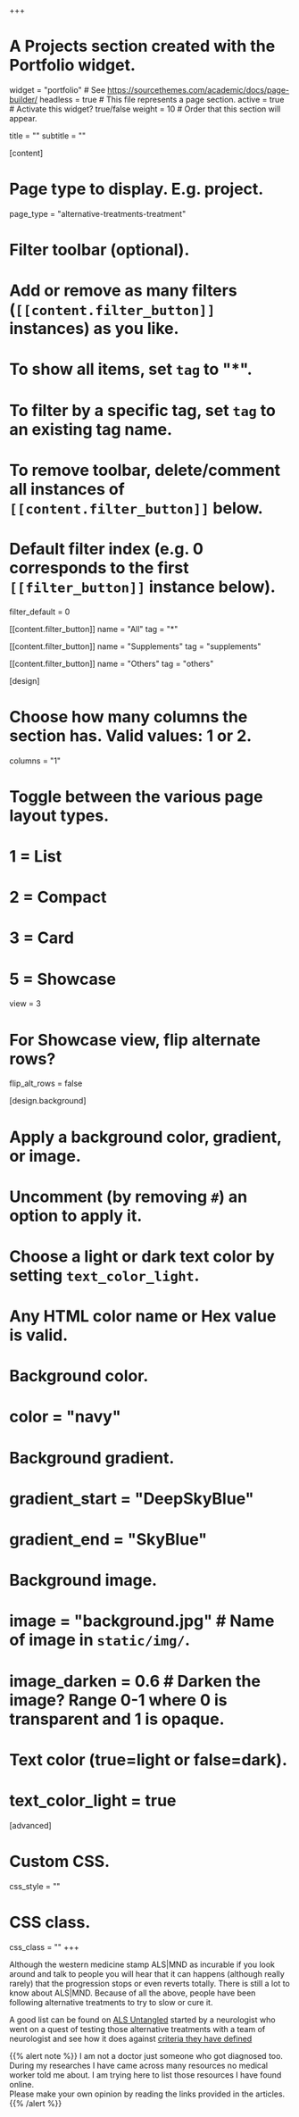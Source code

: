 +++
# A Projects section created with the Portfolio widget.
widget = "portfolio"  # See https://sourcethemes.com/academic/docs/page-builder/
headless = true  # This file represents a page section.
active = true  # Activate this widget? true/false
weight = 10  # Order that this section will appear.

title = ""
subtitle = ""

[content]
  # Page type to display. E.g. project.
  page_type = "alternative-treatments-treatment"
  
  # Filter toolbar (optional).
  # Add or remove as many filters (`[[content.filter_button]]` instances) as you like.
  # To show all items, set `tag` to "*".
  # To filter by a specific tag, set `tag` to an existing tag name.
  # To remove toolbar, delete/comment all instances of `[[content.filter_button]]` below.
  
  # Default filter index (e.g. 0 corresponds to the first `[[filter_button]]` instance below).
  filter_default = 0
  
  [[content.filter_button]]
    name = "All"
    tag = "*"
  
  [[content.filter_button]]
    name = "Supplements"
    tag = "supplements"
  
  [[content.filter_button]]
    name = "Others"
    tag = "others"

[design]
  # Choose how many columns the section has. Valid values: 1 or 2.
  columns = "1"

  # Toggle between the various page layout types.
  #   1 = List
  #   2 = Compact
  #   3 = Card
  #   5 = Showcase
  view = 3

  # For Showcase view, flip alternate rows?
  flip_alt_rows = false

[design.background]
  # Apply a background color, gradient, or image.
  #   Uncomment (by removing `#`) an option to apply it.
  #   Choose a light or dark text color by setting `text_color_light`.
  #   Any HTML color name or Hex value is valid.
  
  # Background color.
  # color = "navy"
  
  # Background gradient.
  # gradient_start = "DeepSkyBlue"
  # gradient_end = "SkyBlue"
  
  # Background image.
  # image = "background.jpg"  # Name of image in `static/img/`.
  # image_darken = 0.6  # Darken the image? Range 0-1 where 0 is transparent and 1 is opaque.

  # Text color (true=light or false=dark).
  # text_color_light = true  
  
[advanced]
 # Custom CSS. 
 css_style = ""
 
 # CSS class.
 css_class = ""
+++

Although the western medicine stamp ALS|MND as incurable if you look around and talk to people you will hear
that it can happens (although really rarely) that the progression stops or even reverts totally.
There is still a lot to know about ALS|MND.
Because of all the above, people have been following alternative treatments to try to slow or cure it.  

A good list can be found on [ALS Untangled](http://alsuntangled.com/) started by a neurologist who went on a quest of testing those alternative
treatments with a team of neurologist and see how it does against [criteria they have defined](https://www.tandfonline.com/doi/full/10.3109/21678421.2014.987476)  

{{% alert note %}}
I am not a doctor just someone who got diagnosed too. During my researches I have came across many resources no medical worker told me about.
I am trying here to list those resources I have found online.  
Please make your own opinion by reading the links provided in the articles.
{{% /alert %}} 

